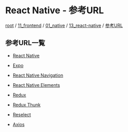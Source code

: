 # React Native - 参考URL

[root](./../../../../README.md)
/ [11_frontend](./../../README.md)
/ [01_native](./../README.md)
/ [13_react-native](./README.md)
/ [参考URL](./libraries.md)

## 参考URL一覧

* [React Native](https://reactnative.dev/)
* [Expo](https://docs.expo.io/)

* [React Native Navigation](https://reactnavigation.org/)
* [React Native Elements](https://react-native-elements.github.io/react-native-elements/)

* [Redux](https://redux.js.org/)
* [Redux Thunk](https://github.com/reduxjs/redux-thunk)
* [Reselect](https://github.com/reduxjs/reselect)

* [Axios](https://github.com/axios/axios)
